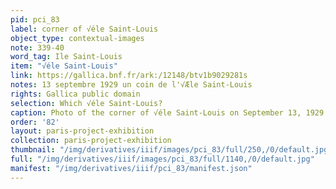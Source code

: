 ```yaml
---
pid: pci_83
label: corner of √éle Saint-Louis
object_type: contextual-images
note: 339-40
word_tag: Ile Saint-Louis
item: "√éle Saint-Louis"
link: https://gallica.bnf.fr/ark:/12148/btv1b9029281s
notes: 13 septembre 1929 un coin de l'√Æle Saint-Louis
rights: Gallica public domain
selection: Which √éle Saint-Louis?
caption: Photo of the corner of √éle Saint-Louis on September 13, 1929
order: '82'
layout: paris-project-exhibition
collection: paris-project-exhibition
thumbnail: "/img/derivatives/iiif/images/pci_83/full/250,/0/default.jpg"
full: "/img/derivatives/iiif/images/pci_83/full/1140,/0/default.jpg"
manifest: "/img/derivatives/iiif/pci_83/manifest.json"
---
```

